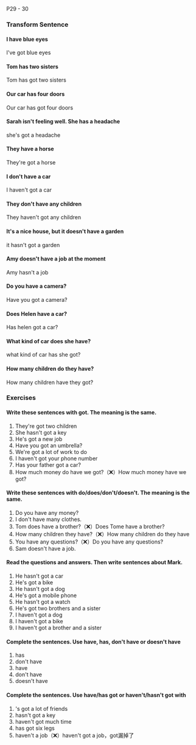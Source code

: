 P29 - 30

### Transform Sentence

#### I have blue eyes

I've got blue eyes

#### Tom has two sisters

Tom has got two sisters

#### Our car has four doors

Our car has got four doors

#### Sarah isn't feeling well. She has a headache

she's got a headache

#### They have a horse

They're got a horse

#### I don't have a car

I haven't got a car

#### They don't have any children

They haven't got any children

#### It's a nice house, but it doesn't have a garden

it hasn't got a garden

#### Amy doesn't have a job at the moment

Amy hasn't a job

#### Do you have a camera?

Have you got a camera?

#### Does Helen have a car?

Has helen got a car?

#### What kind of car does she have?

what kind of car has she got?

#### How many children do they have?

How many children have they got?

### Exercises

#### Write these sentences with got. The meaning is the same.

1. They're got two children
2. She hasn't got a key
3. He's got a new job
4. Have you got an umbrella?
5. We're got a lot of work to do
6. I haven't got your phone number
7. Has your father got a car?
8. How much money do have we got?（❌）How much money have we got?

#### Write these sentences with do/does/don't/doesn't. The meaning is the same.

1. Do you have any money?
2. I don't have many clothes.
3. Tom does have a brother?（❌）Does Tome have a brother?
4. How many children they have?（❌）How many children do they have
5. You have any questions?（❌）Do you have any questions?
6. Sam doesn't have a job.

#### Read the questions and answers. Then write sentences about Mark.

1. He hasn't got a car
2. He's got a bike
3. He hasn't got a dog
4. He's got a mobile phone
5. He hasn't got a watch
6. He's got two brothers and a sister
7. I haven't got a dog
8. I haven't got a bike
9. I haven't got a brother and a sister

#### Complete the sentences. Use have, has, don't have or doesn't have

1. has
2. don't have
3. have
4. don't have
5. doesn't have

#### Complete the sentences. Use have/has got or haven't/hasn't got with

1. 's got a lot of friends
2. hasn't got a key
3. haven't got much time
4. has got six legs
5. haven't a job（❌）haven't got a job，got漏掉了
